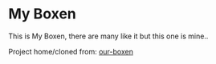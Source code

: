 # My Boxen

This is My Boxen, there are many like it but this one is mine..

Project home/cloned from: [our-boxen](https://github.com/boxen/our-boxen)


